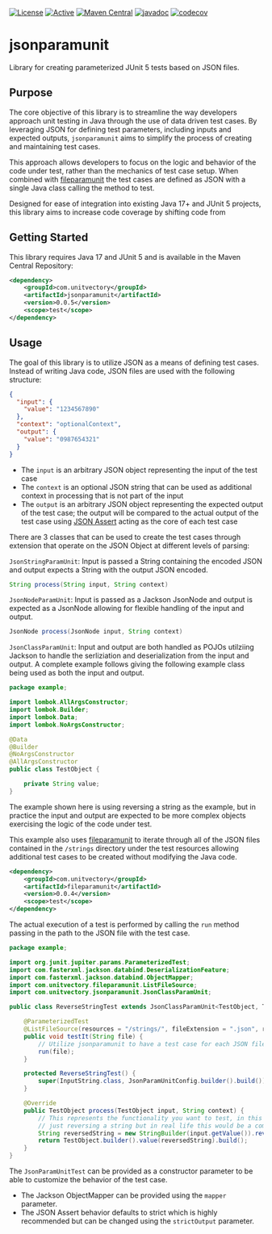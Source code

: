 [![License](https://img.shields.io/badge/License-EPL%202.0-blue.svg)](https://www.eclipse.org/legal/epl-v20.html) [![Active](https://img.shields.io/badge/Status-Active-green)](https://unitvectory-labs.github.io/uvy-labs-guide/bestpractices/status/#active) [![Maven Central](https://img.shields.io/maven-central/v/com.unitvectory/jsonparamunit)](https://central.sonatype.com/artifact/com.unitvectory/jsonparamunit) [![javadoc](https://javadoc.io/badge2/com.unitvectory/jsonparamunit/javadoc.svg)](https://javadoc.io/doc/com.unitvectory/jsonparamunit) [![codecov](https://codecov.io/gh/UnitVectorY-Labs/jsonparamunit/graph/badge.svg?token=EAJEIFCXYU)](https://codecov.io/gh/UnitVectorY-Labs/jsonparamunit)

# jsonparamunit

Library for creating parameterized JUnit 5 tests based on JSON files.

## Purpose

The core objective of this library is to streamline the way developers approach unit testing in Java through the use of data driven test cases. By leveraging JSON for defining test parameters, including inputs and expected outputs, `jsonparamunit` aims to simplify the process of creating and maintaining test cases.

This approach allows developers to focus on the logic and behavior of the code under test, rather than the mechanics of test case setup. When combined with [fileparamunit](https://github.com/UnitVectorY-Labs/fileparamunit) the test cases are defined as JSON with a single Java class calling the method to test.

Designed for ease of integration into existing Java 17+ and JUnit 5 projects, this library aims to increase code coverage by shifting code from

## Getting Started

This library requires Java 17 and JUnit 5 and is available in the Maven Central Repository:

```xml
<dependency>
    <groupId>com.unitvectory</groupId>
    <artifactId>jsonparamunit</artifactId>
    <version>0.0.5</version>
    <scope>test</scope>
</dependency>
```

## Usage

The goal of this library is to utilize JSON as a means of defining test cases. Instead of writing Java code, JSON files are used with the following structure:

```json
{
  "input": {
    "value": "1234567890"
  },
  "context": "optionalContext",
  "output": {
    "value": "0987654321"
  }
}
```

- The `input` is an arbitrary JSON object representing the input of the test case
- The `context` is an optional JSON string that can be used as additional context in processing that is not part of the input
- The `output` is an arbitrary JSON object representing the expected output of the test case; the output will be compared to the actual output of the test case using [JSON Assert](https://github.com/skyscreamer/JSONassert) acting as the core of each test case

There are 3 classes that can be used to create the test cases through extension that operate on the JSON Object at different levels of parsing:

`JsonStringParamUnit`: Input is passed a String containing the encoded JSON and output expects a String with the output JSON encoded.

```java
String process(String input, String context)
```

`JsonNodeParamUnit`: Input is passed as a Jackson JsonNode and output is expected as a JsonNode allowing for flexible handling of the input and output.

```java
JsonNode process(JsonNode input, String context)
```

`JsonClassParamUnit`: Input and output are both handled as POJOs utilziing Jackson to handle the serliziation and deserialization from the input and output. A complete example follows giving the following example class being used as both the input and output.

```java
package example;

import lombok.AllArgsConstructor;
import lombok.Builder;
import lombok.Data;
import lombok.NoArgsConstructor;

@Data
@Builder
@NoArgsConstructor
@AllArgsConstructor
public class TestObject {

    private String value;
}
```

The example shown here is using reversing a string as the example, but in practice the input and output are expected to be more complex objects exercising the logic of the code under test.

This example also uses [fileparamunit](https://github.com/UnitVectorY-Labs/fileparamunit) to iterate through all of the JSON files contained in the `/strings` directory under the test resources allowing additional test cases to be created without modifying the Java code.

```xml
<dependency>
    <groupId>com.unitvectory</groupId>
    <artifactId>fileparamunit</artifactId>
    <version>0.0.4</version>
    <scope>test</scope>
</dependency>
```

The actual execution of a test is performed by calling the `run` method passing in the path to the JSON file with the test case.

```java
package example;

import org.junit.jupiter.params.ParameterizedTest;
import com.fasterxml.jackson.databind.DeserializationFeature;
import com.fasterxml.jackson.databind.ObjectMapper;
import com.unitvectory.fileparamunit.ListFileSource;
import com.unitvectory.jsonparamunit.JsonClassParamUnit;

public class ReverseStringTest extends JsonClassParamUnit<TestObject, TestObject> {

    @ParameterizedTest
    @ListFileSource(resources = "/strings/", fileExtension = ".json", recurse = false)
    public void testIt(String file) {
        // Utilize jsonparamunit to have a test case for each JSON file
        run(file);
    }

    protected ReverseStringTest() {
        super(InputString.class, JsonParamUnitConfig.builder().build());
    }

    @Override
    public TestObject process(TestObject input, String context) {
        // This represents the functionality you want to test, in this example the functionality is
        // just reversing a string but in real life this would be a complex operation to unit test
        String reversedString = new StringBuilder(input.getValue()).reverse().toString();
        return TestObject.builder().value(reversedString).build();
    }
}
```

The `JsonParamUnitTest` can be provided as a constructor parameter to be able to customize the behavior of the test case.

- The Jackson ObjectMapper can be provided using the `mapper` parameter.
- The JSON Assert behavior defaults to strict which is highly recommended but can be changed using the `strictOutput` parameter.
